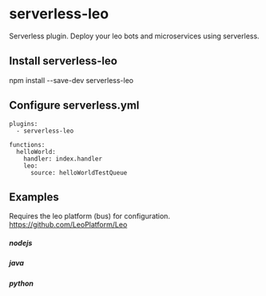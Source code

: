 # serverless-leo
Serverless plugin. Deploy your leo bots and microservices using serverless.

## Install serverless-leo
npm install --save-dev serverless-leo

## Configure serverless.yml
```
plugins:
  - serverless-leo

functions:
  helloWorld:
    handler: index.handler
    leo:
      source: helloWorldTestQueue
```

## Examples
Requires the leo platform (bus) for configuration. https://github.com/LeoPlatform/Leo
##### nodejs
##### java
##### python
